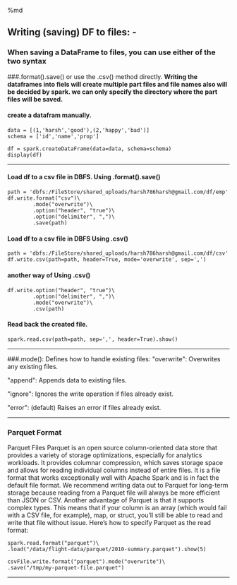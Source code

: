 %md
## Writing (saving) DF to files: -
### When saving a DataFrame to files, you can use either of the two syntax 
###.format().save() or use the .csv() method directly.
**Writing the dataframes into fiels will create multiple part files and file names also will be decided by spark. we can only specify the directory where the part files will be saved.**
#### create a datafram manually.
~~~
data = [(1,'harsh','good'),(2,'happy','bad')]
schema = ['id','name','prop']

df = spark.createDataFrame(data=data, schema=schema)
display(df)
~~~
--------------------------------------------------
#### Load df to a csv file in DBFS. Using .format().save()
~~~
path = 'dbfs:/FileStore/shared_uploads/harsh786harsh@gmail.com/df/emp'
df.write.format("csv")\
        .mode("overwrite")\
        .option("header", "true")\
        .option("delimiter", ",")\
        .save(path)
~~~
#### Load df to a csv file in DBFS Using .csv()
~~~
path = 'dbfs:/FileStore/shared_uploads/harsh786harsh@gmail.com/df/csv'
df.write.csv(path=path, header=True, mode='overwrite', sep=',')
~~~
#### another way of Using .csv()
~~~
df.write.option("header", "true")\
        .option("delimiter", ",")\
        .mode("overwrite")\
        .csv(path)
~~~
#### Read back the created file.
~~~
spark.read.csv(path=path, sep=',', header=True).show()  
~~~    
----------------------------------------------
###.mode(): Defines how to handle existing files:
"overwrite": Overwrites any existing files.

"append": Appends data to existing files.

"ignore": Ignores the write operation if files already exist.

"error": (default) Raises an error if files already exist.

----------------------------------------------
### Parquet Format

Parquet Files Parquet is an open source column-oriented data store that provides a variety of storage optimizations, especially for analytics workloads. It provides columnar compression, which saves storage space and allows for reading individual columns instead of entire files. It is a file format that works exceptionally well with Apache Spark and is in fact the default file format. We recommend writing data out to Parquet for long-term storage because reading from a Parquet file will always be more efficient than JSON or CSV. Another advantage of Parquet is that it supports complex types. This means that if your column is an array (which would fail with a CSV file, for example), map, or struct, you’ll still be able to read and write that file without issue. Here’s how to specify Parquet as the read format:
~~~
spark.read.format("parquet")\
.load("/data/flight-data/parquet/2010-summary.parquet").show(5)

csvFile.write.format("parquet").mode("overwrite")\
.save("/tmp/my-parquet-file.parquet")
~~~
--------------------------------------------------

